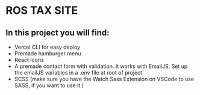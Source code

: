 # ROS TAX SITE

## In this project you will find:

- Vercel CLI for easy deploy
- Premade hamburger menu
- React Icons
- A premade contact form with validation. It works with EmailJS. Set up the emailJS variables in a .env file at root of project.
- SCSS (make sure you have the Watch Sass Extension on VSCode to use SASS, if you want to use it.)
